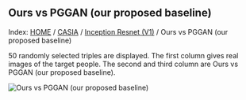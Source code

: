## Ours vs PGGAN (our proposed baseline)

Index: [HOME](../../../../../) / [CASIA](../../) / [Inception Resnet (V1)](../) / Ours vs PGGAN (our proposed baseline)

50 randomly selected triples are displayed. The first column gives real images of the target people. The second and third column are Ours vs PGGAN (our proposed baseline).

![Ours vs PGGAN (our proposed baseline)](gt_ours_pggan.png)